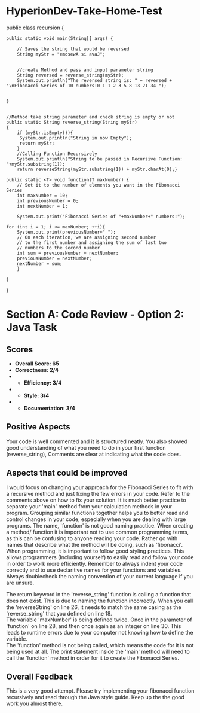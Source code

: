 # HyperionDev-Take-Home-Test
public class recursion {
 
	public static void main(String[] args) {
 
		// Saves the string that would be reversed
		String myStr = "emosewA si avaJ";
 
 
		//create Method and pass and input parameter string 
		String reversed = reverse_string(myStr);
		System.out.println("The reversed string is: " + reversed + "\nFibonacci Series of 10 numbers:0 1 1 2 3 5 8 13 21 34 ");
	

	}
 
 
	//Method take string parameter and check string is empty or not
	public static String reverse_string(String myStr)
	{
		if (myStr.isEmpty()){
		 System.out.println("String in now Empty");
		 return myStr;
		}
		//Calling Function Recursively
		System.out.println("String to be passed in Recursive Function: "+myStr.substring(1));
		return reverseString(myStr.substring(1)) + myStr.charAt(0);}

	public static <T> void function(T maxNumber) {
		// Set it to the number of elements you want in the Fibonacci Series
		int maxNumber = 10; 
		int previousNumber = 0;
		int nextNumber = 1;
		 
	    System.out.print("Fibonacci Series of "+maxNumber+" numbers:");
 
	for (int i = 1; i <= maxNumber; ++i){
	    System.out.print(previousNumber+" ");
	    // On each iteration, we are assigning second number
	    // to the first number and assigning the sum of last two
	    // numbers to the second number
	    int sum = previousNumber + nextNumber;
	    previousNumber = nextNumber;
	    nextNumber = sum;
	    }
 
	}
 
}

# Section A: Code Review - Option 2: Java Task
## Scores
* **Overall Score: 65**
* **Correctness: 2/4**
* * **Efficiency: 3/4**
* * **Style: 3/4**
* * **Documentation: 3/4**


## Positive Aspects
Your code is well commented and it is structured neatly. You also showed good understanding of what you need to do in your first function (reverse_string),  Comments are clear at indicating what the code does.

## Aspects that could be improved
I would focus on changing your approach for the Fibonacci Series to fit with a recursive method and just fixing the few errors in your code.
Refer to the comments above on how to fix your solution.  It is much better practice to separate your 'main' method from your calculation methods in your program. Grouping similar functions together helps you to better read and control changes in your code, especially when you are dealing with large programs.
    The name, 'function' is not good naming practice. When creating a method/ function it is important not to use common programming terms, as this can be confusing to anyone reading your code. Rather go with names that describe what the method will be doing, such as 'fibonacci'.
    When programming, it is important to follow good styling practices. This allows programmers (Including yourself) to easily read and follow your code in order to work more efficiently. Remember to always indent your code correctly and to use declaritive names for your functions and variables. Always doublecheck the naming convention of your current language if you are unsure.
    
The return keyword in the 'reverse_string' function is calling a function that does not exist. This is due to naming the function incorrectly. When you call the 'reverseString' on line 26, it needs to match the same casing as the 'reverse_string' that you defined on line 18.   
The variable 'maxNumber' is being defined twice. Once in the parameter of 'function' on line 28, and then once again as an integer on line 30. This leads to runtime errors due to your computer not knowing how to define the variable.    
The 'function' method is not being called, which means the code for it is not being used at all. The print statement inside the 'main' method will need to call the 'function' method in order for it to create the Fibonacci Series.

## Overall Feedback
This is a very good attempt. Please try implementing your fibonacci function recursively and read through the Java style guide. Keep up the the good work you almost there.

